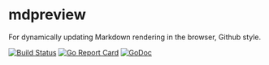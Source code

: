# mdpreview

For dynamically updating Markdown rendering in the browser, Github style.

[![Build Status](https://travis-ci.org/henrywallace/mdpreview.svg)](https://travis-ci.org/henrywallace/mdpreview)
[![Go Report Card](https://goreportcard.com/badge/github.com/henrywallace/mdpreview)](https://goreportcard.com/report/github.com/henrywallace/mdpreview)
[![GoDoc](https://godoc.org/github.com/henrywallace/mdpreview?status.svg)](https://godoc.org/github.com/henrywallace/mdpreview)

